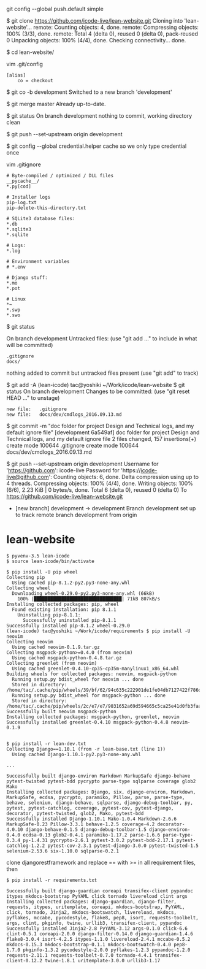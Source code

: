 git config --global push.default simple

$ git clone https://github.com/icode-live/lean-website.git
Cloning into 'lean-website'...
remote: Counting objects: 4, done.
remote: Compressing objects: 100% (3/3), done.
remote: Total 4 (delta 0), reused 0 (delta 0), pack-reused 0
Unpacking objects: 100% (4/4), done.
Checking connectivity... done.

$ cd lean-website/

vim .git/config

```
[alias]
    co = checkout
```

$ git co -b development
Switched to a new branch 'development'

$ git merge master
Already up-to-date.

$ git status
On branch development
nothing to commit, working directory clean

$ git push --set-upstream origin development

$ git config --global credential.helper cache
so we only type credential once


vim .gitignore

```
# Byte-compiled / optimized / DLL files
__pycache__/
*.py[cod]

# Installer logs
pip-log.txt
pip-delete-this-directory.txt

# SQLite3 database files:
*.db
*.sqlite3
*.sqlite

# Logs:
*.log

# Environment variables
# *.env

# Django stuff:
*.mo
*.pot

# Linux
*~
*.swp
*.swo
```

$ git status

On branch development
Untracked files:
  (use "git add <file>..." to include in what will be committed)

	.gitignore
	docs/

nothing added to commit but untracked files present (use "git add" to track)

$ git add -A
(lean-icode) tac@yoshiki ~/Work/icode/lean-website $ git status
On branch development
Changes to be committed:
  (use "git reset HEAD <file>..." to unstage)

	new file:   .gitignore
	new file:   docs/dev/cmdlogs_2016.09.13.md

$ git commit -m "doc folder for project Design and Technical logs, and my default ignore file"
[development 6a549af] doc folder for project Design and Technical logs, and my default ignore file
 2 files changed, 157 insertions(+)
 create mode 100644 .gitignore
 create mode 100644 docs/dev/cmdlogs_2016.09.13.md


$ git push --set-upstream origin development
Username for 'https://github.com': icode-live
Password for 'https://icode-live@github.com':
Counting objects: 6, done.
Delta compression using up to 4 threads.
Compressing objects: 100% (4/4), done.
Writing objects: 100% (6/6), 2.23 KiB | 0 bytes/s, done.
Total 6 (delta 0), reused 0 (delta 0)
To https://github.com/icode-live/lean-website.git
 * [new branch]      development -> development
Branch development set up to track remote branch development from origin


# lean-website

```
$ pyvenv-3.5 lean-icode
$ source lean-icode/bin/activate

$ pip install -U pip wheel
Collecting pip
  Using cached pip-8.1.2-py2.py3-none-any.whl
Collecting wheel
  Downloading wheel-0.29.0-py2.py3-none-any.whl (66kB)
    100% |████████████████████████████████| 71kB 807kB/s
Installing collected packages: pip, wheel
  Found existing installation: pip 8.1.1
    Uninstalling pip-8.1.1:
      Successfully uninstalled pip-8.1.1
Successfully installed pip-8.1.2 wheel-0.29.0
(lean-icode) tac@yoshiki ~/Work/icode/requirements $ pip install -U neovim
Collecting neovim
  Using cached neovim-0.1.9.tar.gz
Collecting msgpack-python>=0.4.0 (from neovim)
  Using cached msgpack-python-0.4.8.tar.gz
Collecting greenlet (from neovim)
  Using cached greenlet-0.4.10-cp35-cp35m-manylinux1_x86_64.whl
Building wheels for collected packages: neovim, msgpack-python
  Running setup.py bdist_wheel for neovim ... done
  Stored in directory: /home/tac/.cache/pip/wheels/39/bf/62/94c635c222901de1fe04db7127422f786d82e1359436fbf0e2
  Running setup.py bdist_wheel for msgpack-python ... done
  Stored in directory: /home/tac/.cache/pip/wheels/2c/e7/e7/9031652a69d594665c5ca25e41d0fb3faa024e730b590e4402
Successfully built neovim msgpack-python
Installing collected packages: msgpack-python, greenlet, neovim
Successfully installed greenlet-0.4.10 msgpack-python-0.4.8 neovim-0.1.9


$ pip install -r lean-dev.txt
Collecting Django==1.10.1 (from -r lean-base.txt (line 1))
  Using cached Django-1.10.1-py2.py3-none-any.whl

...

Successfully built django-environ Markdown MarkupSafe django-behave pytest-twisted pytest-bdd pycrypto parse-type sqlparse coverage glob2 Mako
Installing collected packages: Django, six, django-environ, Markdown, MarkupSafe, ecdsa, pycrypto, paramiko, Pillow, parse, parse-type, behave, selenium, django-behave, sqlparse, django-debug-toolbar, py, pytest, pytest-catchlog, coverage, pytest-cov, pytest-django, decorator, pytest-twisted, glob2, Mako, pytest-bdd
Successfully installed Django-1.10.1 Mako-1.0.4 Markdown-2.6.6 MarkupSafe-0.23 Pillow-3.3.1 behave-1.2.5 coverage-4.2 decorator-4.0.10 django-behave-0.1.5 django-debug-toolbar-1.5 django-environ-0.4.0 ecdsa-0.13 glob2-0.4.1 paramiko-1.17.2 parse-1.6.6 parse-type-0.3.4 py-1.4.31 pycrypto-2.6.1 pytest-3.0.2 pytest-bdd-2.17.1 pytest-catchlog-1.2.2 pytest-cov-2.3.1 pytest-django-3.0.0 pytest-twisted-1.5 selenium-2.53.6 six-1.10.0 sqlparse-0.2.1
```

clone djangorestframework and replace == with >= in all requirement files, then

```
$ pip install -r requirements.txt

Successfully built django-guardian coreapi transifex-client pypandoc itypes mkdocs-bootstrap PyYAML click tornado livereload clint args
Installing collected packages: django-guardian, django-filter, requests, itypes, uritemplate, coreapi, mkdocs-bootstrap, PyYAML, click, tornado, Jinja2, mkdocs-bootswatch, livereload, mkdocs, pyflakes, mccabe, pycodestyle, flake8, pep8, isort, requests-toolbelt, args, clint, pkginfo, twine, urllib3, transifex-client, pypandoc
Successfully installed Jinja2-2.8 PyYAML-3.12 args-0.1.0 click-6.6 clint-0.5.1 coreapi-2.0.0 django-filter-0.14.0 django-guardian-1.4.6 flake8-3.0.4 isort-4.2.5 itypes-1.1.0 livereload-2.4.1 mccabe-0.5.2 mkdocs-0.15.3 mkdocs-bootstrap-0.1.1 mkdocs-bootswatch-0.4.0 pep8-1.7.0 pkginfo-1.3.2 pycodestyle-2.0.0 pyflakes-1.2.3 pypandoc-1.2.0 requests-2.11.1 requests-toolbelt-0.7.0 tornado-4.4.1 transifex-client-0.12.2 twine-1.8.1 uritemplate-3.0.0 urllib3-1.17

```


